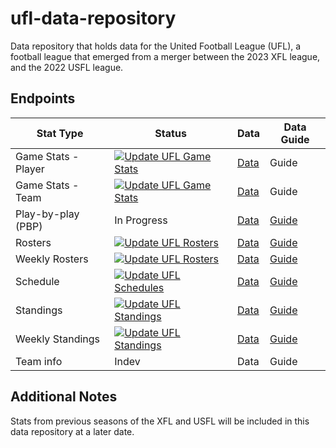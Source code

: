 # ufl-data-repository

Data repository that holds data for the United Football League (UFL), a football league that emerged from a merger between the 2023 XFL league, and the 2022 USFL league.

## Endpoints

| Stat Type  | Status  | Data  | Data Guide  |
| -- | -- | -- | -- |
| Game Stats - Player | [![Update UFL Game Stats](https://github.com/armstjc/ufl-data-repository/actions/workflows/update_ufl_game_stats.yml/badge.svg)](https://github.com/armstjc/ufl-data-repository/actions/workflows/update_ufl_game_stats.yml)  | [Data](https://github.com/armstjc/ufl-data-repository/releases/tag/ufl-player-game-stats)  | Guide  |
| Game Stats - Team  | [![Update UFL Game Stats](https://github.com/armstjc/ufl-data-repository/actions/workflows/update_ufl_game_stats.yml/badge.svg)](https://github.com/armstjc/ufl-data-repository/actions/workflows/update_ufl_game_stats.yml)  | [Data](https://github.com/armstjc/ufl-data-repository/releases/tag/ufl-player-game-stats)  | Guide  |
| Play-by-play (PBP)  | In Progress  | [Data](https://github.com/armstjc/ufl-data-repository/releases/tag/ufl-pbp)  | [Guide](https://github.com/armstjc/ufl-data-repository/blob/main/pbp/pbp.md)  |
| Rosters  | [![Update UFL Rosters](https://github.com/armstjc/ufl-data-repository/actions/workflows/update_ufl_rosters.yml/badge.svg)](https://github.com/armstjc/ufl-data-repository/actions/workflows/update_ufl_rosters.yml)  | [Data](https://github.com/armstjc/ufl-data-repository/releases/tag/ufl-rosters)  | [Guide](https://github.com/armstjc/ufl-data-repository/blob/ufl-rosters/rosters/rosters.md)  |
| Weekly Rosters  | [![Update UFL Rosters](https://github.com/armstjc/ufl-data-repository/actions/workflows/update_ufl_rosters.yml/badge.svg)](https://github.com/armstjc/ufl-data-repository/actions/workflows/update_ufl_rosters.yml)  | [Data](https://github.com/armstjc/ufl-data-repository/releases/tag/ufl-weekly-rosters)  | [Guide](https://github.com/armstjc/ufl-data-repository/blob/ufl-rosters/rosters/rosters.md)  |
| Schedule  | [![Update UFL Schedules](https://github.com/armstjc/ufl-data-repository/actions/workflows/update_ufl_schedules.yml/badge.svg)](https://github.com/armstjc/ufl-data-repository/actions/workflows/update_ufl_schedules.yml)  | [Data](https://github.com/armstjc/ufl-data-repository/releases/tag/ufl-schedule)  | [Guide](https://github.com/armstjc/ufl-data-repository/blob/ufl-rosters/schedule/schedule.md)  |
| Standings  | [![Update UFL Standings](https://github.com/armstjc/ufl-data-repository/actions/workflows/update_ufl_standings.yml/badge.svg)](https://github.com/armstjc/ufl-data-repository/actions/workflows/update_ufl_standings.yml) | [Data](https://github.com/armstjc/ufl-data-repository/releases/tag/ufl-standings)  | [Guide](https://github.com/armstjc/ufl-data-repository/blob/main/standings/standings.md) |
| Weekly Standings  | [![Update UFL Standings](https://github.com/armstjc/ufl-data-repository/actions/workflows/update_ufl_standings.yml/badge.svg)](https://github.com/armstjc/ufl-data-repository/actions/workflows/update_ufl_standings.yml) | [Data](https://github.com/armstjc/ufl-data-repository/releases/tag/ufl-weekly-standings) | [Guide](https://github.com/armstjc/ufl-data-repository/blob/main/standings/standings.md) |
| Team info  | Indev  | Data  | Guide  |

## Additional Notes

Stats from previous seasons of the XFL and USFL will be included in this data repository at a later date.
